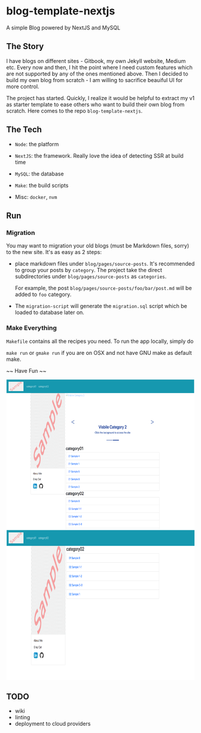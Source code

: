 # blog-template-nextjs
A simple Blog powered by NextJS and MySQL

## The Story
I have blogs on different sites - Gitbook, my own JekyII website, Medium etc. Every now and then, I hit the point where I need custom features which are not supported by any of the ones mentioned above. Then I decided to build my own blog from scratch - I am willing to sacrifice beauiful UI for more control.

The project has started. Quickly, I realize it would be helpful to extract my v1 as starter template to ease others who want to build their own blog from scratch. Here comes to the repo `blog-template-nextjs`.

## The Tech
- `Node`: the platform

- `NextJS`: the framework. Really love the idea of detecting SSR at build time

- `MySQL`: the database

- `Make`: the build scripts

- Misc: `docker`, `nvm`

## Run
### Migration
You may want to migration your old blogs (must be Markdown files, sorry) to the new site. It's as easy as 2 steps:
- place markdown files under `blog/pages/source-posts`. It's recommended to group your posts by `category`. The project    take the direct subdirectories under `blog/pages/source-posts` as `categories`.

    For example, the post `blog/pages/source-posts/foo/bar/post.md` will be added to `foo` category.

- The `migration-script` will generate the `migration.sql` script which be loaded to database later on.

### Make Everything
`Makefile` contains all the recipes you need. To run the app locally, simply do

`make run` or `gmake run` if you are on OSX and not have GNU make as default make.

~~ Have Fun ~~

<img src="./readme/demo-index.png" data-canonical-src="https://gyazo.com/eb5c5741b6a9a16c692170a41a49c858.png" width="600" height="400" />

<img src="./readme/demo-category.png" data-canonical-src="https://gyazo.com/eb5c5741b6a9a16c692170a41a49c858.png" width="600" height="400" />

## TODO
- wiki
- linting
- deployment to cloud providers
